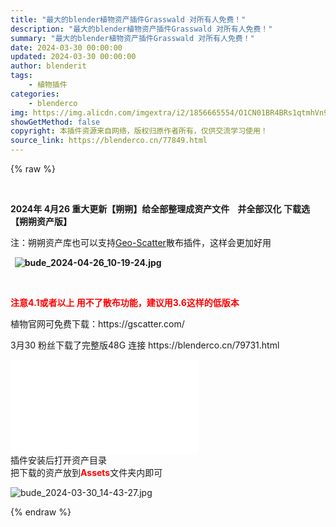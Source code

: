 ```yaml
---
title: "最大的blender植物资产插件Grasswald 对所有人免费！"
description: "最大的blender植物资产插件Grasswald 对所有人免费！"
summary: "最大的blender植物资产插件Grasswald 对所有人免费！"
date: 2024-03-30 00:00:00
updated: 2024-03-30 00:00:00
author: blenderit
tags: 
    - 植物插件
categories:
    - blenderco
img: https://img.alicdn.com/imgextra/i2/1856665554/O1CN01BR4BRs1qtmhVn9eHc_!!1856665554.jpg
showGetMethod: false
copyright: 本插件资源来自网络，版权归原作者所有，仅供交流学习使用！
source_link: https://blenderco.cn/77849.html
---
```


{% raw %}
<p> </p><p><strong>2024年 4月26 重大更新【朔朔】给全部整理成资产文件    并全部汉化 下载选【朔朔资产版】</strong></p><p>注：朔朔资产库也可以支持<a href="https://blenderco.cn/?s=Geo-Scatter">Geo-Scatter</a>散布插件，这样会更加好用</p><p><strong>  <img src="https://img.alicdn.com/imgextra/i3/1856665554/O1CN01mbB0ZT1qtmhXbJWMN_!!1856665554.jpg" alt="bude_2024-04-26_10-19-24.jpg"></strong></p><p> </p><p><span style="color: #ff0000;"><strong>注意4.1或者以上 用不了散布功能，建议用3.6这样的低版本</strong></span></p><p>植物官网可免费下载：https://gscatter.com/</p><p>3月30 粉丝下载了完整版48G 连接 https://blenderco.cn/79731.html</p><div id="external-video-fcf6813952" class="external-video"><iframe frameborder="0" src="//player.bilibili.com/player.html?aid=1502435816&amp;bvid=BV1fD421V7sT&amp;cid=1486991528&amp;p=1" allowfullscreen="true"></iframe></div><section>插件安装后打开资产目录</section><section>把下载的资产放到<span style="color: #ff0000;"><strong>Assets</strong></span>文件夹内即可</section><p><img src="https://img.alicdn.com/imgextra/i1/751044092/O1CN01YLRV0d1g6BdzH2krC_!!751044092.jpg" alt="bude_2024-03-30_14-43-27.jpg"></p>
<div style="display: none">blenderco</div>
{% endraw %}